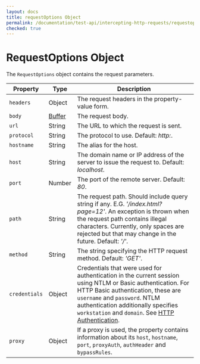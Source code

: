 ```yaml
---
layout: docs
title: requestOptions Object
permalink: /documentation/test-api/intercepting-http-requests/requestoptions-object.html
checked: true
---
```

# RequestOptions Object

The `RequestOptions` object contains the request parameters.

Property | Type | Description
-------- | ---- | ------------
`headers`     | Object  | The request headers in the property-value form.
`body`        | [Buffer](https://nodejs.org/api/buffer.html) | The request body.
`url`    | String | The URL to which the request is sent.
`protocol` | String | The protocol to use. Default: *http:*.
`hostname` | String | The alias for the host.
`host`     | String | The domain name or IP address of the server to issue the request to. Default: *localhost*.
`port`     | Number | The port of the remote server. Default: *80*.
`path`     | String | The request path. Should include query string if any. E.G. *'/index.html?page=12'*. An exception is thrown when the request path contains illegal characters. Currently, only spaces are rejected but that may change in the future. Default: *'/'*.
`method`   | String | The string specifying the HTTP request method. Default: *'GET'*.
`credentials` | Object | Credentials that were used for authentication in the current session using NTLM or Basic authentication. For HTTP Basic authentication, these are `username` and `password`. NTLM authentication additionally specifies `workstation` and `domain`. See [HTTP Authentication](../authentication/http-authentication.md).
`proxy`       | Object | If a proxy is used, the property contains information about its `host`, `hostname`, `port`, `proxyAuth`, `authHeader` and `bypassRules`.